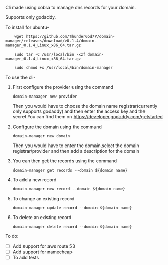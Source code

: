 Cli made using cobra to manage dns records for your domain.

Supports only godaddy.

To install for ubuntu- 
```
    wget https://github.com/ThunderGod77/domain-manager/releases/download/v0.1.4/domain-manager_0.1.4_Linux_x86_64.tar.gz
    
    sudo tar -C /usr/local/bin -xzf domain-manager_0.1.4_Linux_x86_64.tar.gz
    
    sudo chmod +x /usr/local/bin/domain-manager
```
To use the cli-
1. First configure the provider using the command
    ```
   domain-manaager new provider
   ```
   Then you would have to choose the domain name registrar(currently only supports godaddy) and then enter the access key and the secret.You can find them on https://developer.godaddy.com/getstarted

2. Configure the domain using the command
    ```
   domain-manager new domain
   ```
   Then you would have to enter the domain,select the domain registrar/provider and then add a description for the domain

3. You can then get the records using the command
      ```
      domain-manager get records --domain ${domain name}
   ```
4. To add a new record
      ```
   domain-manager new record --domain ${domain name}
   ```
5. To change an existing record
      ```
      domain-manager update record --domain ${domain name}
   ```
6. To delete an existing record
      ```
      domain-manager delete record --domain ${domain name}
   ```





To do:
- [ ] Add support for aws route 53
- [ ] Add support for namecheap
- [ ] To add tests